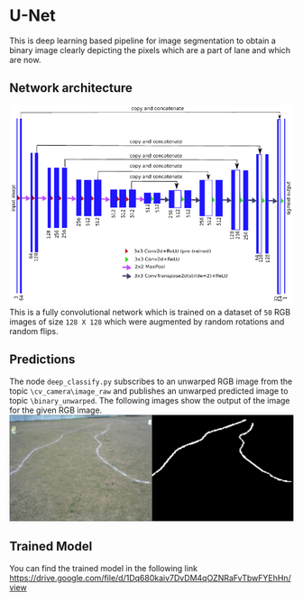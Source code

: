 # U-Net
This is deep learning based pipeline for image segmentation to obtain a binary image clearly depicting the pixels which are a part of lane and which are now.
## Network architecture
![U-Net Overview](../unet.png)
This is a fully convolutional network which is trained on a dataset of `50` RGB images of size `128 X 128` which were augmented by random rotations and random flips.
## Predictions
The node `deep_classify.py` subscribes to an unwarped RGB image from the topic `\cv_camera\image_raw` and publishes an unwarped predicted image to topic `\binary_unwarped`. The following images show the output of the image for the given RGB image.
![U-Net predictions](../unet_test.jpg)
## Trained Model
You can find the trained model in the following link <br/>
https://drive.google.com/file/d/1Dq680kaiv7DvDM4qOZNRaFvTbwFYEhHn/view
